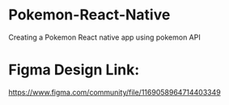 # Pokemon-React-Native

Creating a Pokemon React native app using pokemon API

# Figma Design Link:

https://www.figma.com/community/file/1169058964714403349
